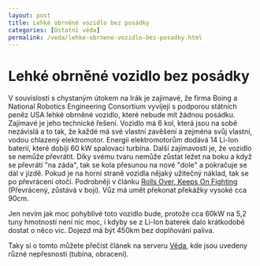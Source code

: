 ```yaml
---
layout: post
title: Lehké obrněné vozidlo bez posádky
categories: [Ostatní věda]
permalink: /veda/lehke-obrnene-vozidlo-bez-posadky.html
---
```

# Lehké obrněné vozidlo bez posádky

V souvislosti s chystaným útokem na Irák je zajímavé, že firma Boing a National Robotics Engineering Consortium vyvíjejí s podporou státních peněz USA lehké obrněné vozidlo, které nebude mít žádnou posádku. Zajímavé je jeho technické řešení. Vozidlo má 6 kol, která jsou na sobě nezávislá a to tak, že každé má své vlastní zavěšení a zejména svůj vlastní, vodou chlazený elektromotor. Energii elektromotorům dodává 14 Li-Ion baterií, které dobíjí 60 kW spalovací turbína. Další zajímavostí je, že vozidlo se nemůže převrátit. Díky svému tvaru nemůže zůstat ležet na boku a když se převrátí "na záda", tak se kola přesunou na nové "dole" a pokračuje se dál v jízdě. Pokud je na horní straně vozidla nějaký užitečný náklad, tak se po převrácení otočí. Podrobněji v článku [ Rolls Over, Keeps On Fighting](http://www.popsci.com/popsci/auto/article/0,12543,405596,00.html) (Převrácený, zůstává v boji). Vůz má umět překonat překážky vysoké cca 90cm.

Jen nevím jak moc pohyblivé toto vozidlo bude, protože cca 60kW na 5,2 tuny hmotností není nic moc, i kdyby se z Li-Ion baterek dalo krátkodobě dostat o něco víc. Dojezd má být 450km bez doplňování paliva.

Taky si o tomto můžete přečíst článek na serveru [Věda](http://www.veda.cz/index.php?sessid=00626c2217d6f861e408674e5487af01&back=home&action=article&id=4497), kde jsou uvedeny různé nepřesnosti (tubína, obracení).


